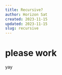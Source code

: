 ```yaml
---
title: Recursive?
author: Horizon Sat
created: 2023-11-15
updated: 2023-11-15
slug: recursive
---
```


# please work

yay
